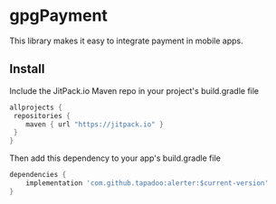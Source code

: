 # gpgPayment
This library makes it easy to integrate payment in mobile apps.

## Install

Include the JitPack.io Maven repo in your project's build.gradle file

```groovy
allprojects {
 repositories {
    maven { url "https://jitpack.io" }
 }
}
```

Then add this dependency to your app's build.gradle file

```groovy
dependencies {
    implementation 'com.github.tapadoo:alerter:$current-version'
}
```
